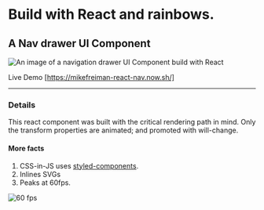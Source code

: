 # Build with React and rainbows.
## A Nav drawer UI Component

![An image of a navigation drawer UI Component build with React](https://github.com/mikefreiman/react-nav-component/blob/master/screenshot-hires.gif)

Live Demo [https://mikefreiman-react-nav.now.sh/]

---

### Details
This react component was built with the critical rendering path in mind. Only the transform properties are animated; and promoted with will-change.
#### More facts
1. CSS-in-JS uses [styled-components](https://www.styled-components.com/).
2. Inlines SVGs
3. Peaks at 60fps.

![60 fps](https://github.com/mikefreiman/react-nav-component/blob/master/60fps.png)
